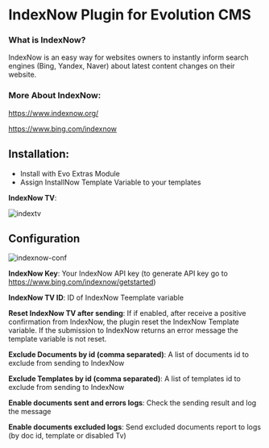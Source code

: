 # IndexNow Plugin for Evolution CMS

### What is IndexNow? 
IndexNow is an easy way for websites owners to instantly inform search engines (Bing, Yandex, Naver) about latest content changes on their website.

### More About IndexNow:
https://www.indexnow.org/

https://www.bing.com/indexnow

## Installation:

- Install with Evo Extras Module
- Assign InstallNow Template Variable to your templates

**IndexNow TV**:  

![indextv](https://github.com/user-attachments/assets/f9344815-a0f4-4f9d-aa33-293d61f10649)


## Configuration
![indexnow-conf](https://github.com/user-attachments/assets/0fa062ec-bd9e-4631-80b1-56edaa02ccb8)


**IndexNow Key**: Your IndexNow API key (to generate API key go to https://www.bing.com/indexnow/getstarted)

**IndexNow TV ID**: ID of IndexNow Teemplate variable

**Reset IndexNow TV after sending**: If if enabled, after receive a positive confirmation from IndexNow, the plugin reset the IndexNow Template variable. If the submission to IndexNow returns an error message the template variable is not reset.

**Exclude Documents by id (comma separated)**: A list of documents id to exclude from sending to IndexNow 

**Exclude Templates by id (comma separated)**: A list of templates id to exclude from sending to IndexNow 

**Enable documents sent and errors logs**: Check the sending result and log the message 

**Enable documents excluded logs**: Send excluded documents report to logs (by doc id, template or disabled Tv)

